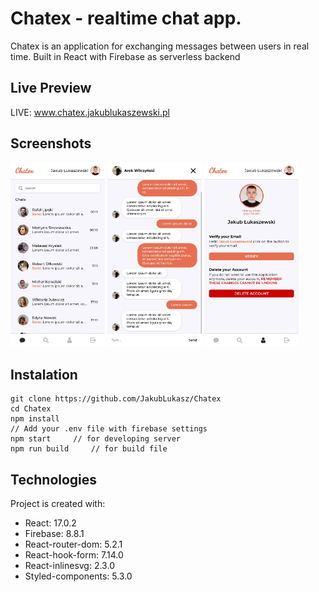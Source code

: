 # Chatex - realtime chat app.

Chatex is an application for exchanging messages between users in real time. Built in React with Firebase as serverless backend

## Live Preview

LIVE: www.chatex.jakublukaszewski.pl

## Screenshots

<img src="./src/screenshots/screenshot1.jpg" alt="screenshot1" width="30%"/>
<img src="./src/screenshots/screenshot2.jpg" alt="screenshot2" width="30%"/>
<img src="./src/screenshots/screenshot3.jpg" alt="screenshot3" width="30%"/>

## Instalation

```
git clone https://github.com/JakubLukasz/Chatex
cd Chatex
npm install
// Add your .env file with firebase settings
npm start     // for developing server
npm run build     // for build file
```

## Technologies

Project is created with:

- React: 17.0.2
- Firebase: 8.8.1
- React-router-dom: 5.2.1
- React-hook-form: 7.14.0
- React-inlinesvg: 2.3.0
- Styled-components: 5.3.0
